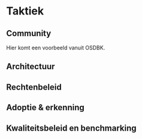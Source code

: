 # Taktiek

## Community

<aside class="example" title="OSDBK">
Hier komt een voorbeeld vanuit OSDBK.
</aside>

## Architectuur

## Rechtenbeleid

## Adoptie & erkenning

## Kwaliteitsbeleid en benchmarking
